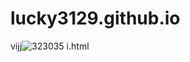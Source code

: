 # lucky3129.github.io
vijj![323035](https://user-images.githubusercontent.com/82885977/115406996-4abd3b00-a1b5-11eb-8dd8-8464afeb0989.jpg)
i.html
